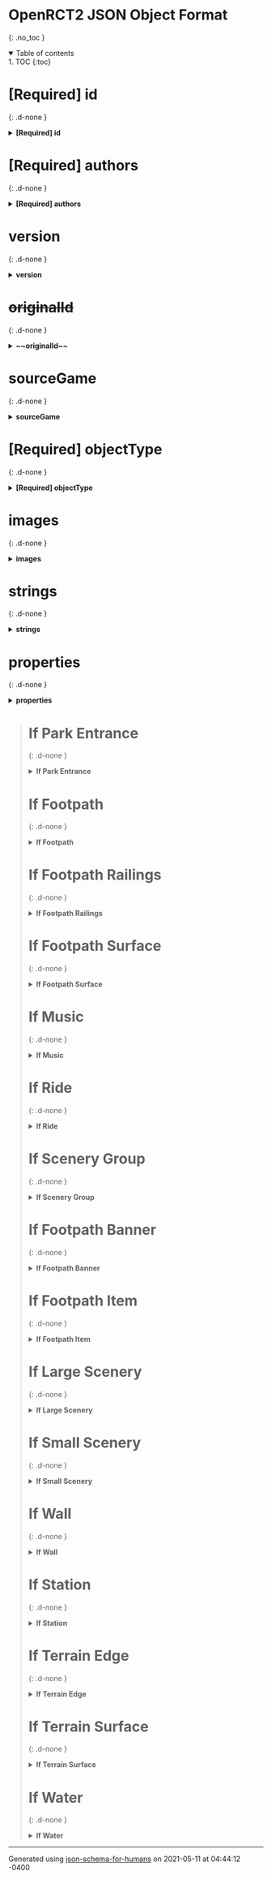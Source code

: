 # OpenRCT2 JSON Object Format
{: .no_toc }

<details open>
  <summary markdown='span'>
    Table of contents
  </summary>
1. TOC
{:toc}
</details>

# [Required] id
{: .d-none }

<details>
<summary markdown='span'><strong>[Required] id</strong>

</summary>
<blockquote>

**Type:** `string`

**Description:** OpenRCT2 id of the object. This should be formatted as "objectsource.objectname" or similar. This value MUST be unique for all objects.

</blockquote>
</details>

# [Required] authors
{: .d-none }

<details>
<summary markdown='span'><strong>[Required] authors</strong>

</summary>
<blockquote>

**Type:** `array of string`

**Description:** Array containing the authors of the object

| Each item of this array must be | Description                        |
| ------------------------------- | ---------------------------------- |
| [items](#authors_items)         | The name of (one of) the author(s) |
|                                 |                                    |

## items

**Type:** `string`

**Description:** The name of (one of) the author(s)

**Examples:** 

```json
[
    "spacek531"
]
```
```json
[
    "Chris Sawyer",
    "Simon Foster"
]
```

</blockquote>
</details>

# version
{: .d-none }

<details>
<summary markdown='span'><strong>version</strong>

</summary>
<blockquote>

**Type:** `string`

**Description:** Version of the object

**Example:** 

```json
"1.0"
```

</blockquote>
</details>

# ~~originalId~~
{: .d-none }

<details>
<summary markdown='span'><strong>~~originalId~~</strong>

</summary>
<blockquote>

| **Type**       | `string`                                              |
| -------------- | ----------------------------------------------------- |
| **Deprecated** | ![badge](https://img.shields.io/badge/Deprecated-red) |
|                |                                                       |

**Description:** [Deprecated for new objects]. Represents the original DAT header. The three sections are the flags, name, and checksum. This shouldn't be used for new (not converted) objects

**Examples:** 

```json
"00000000|RMCT2   |00003000"
```
```json
"0A188A80|4X4     |0DB8676C"
```

</blockquote>
</details>

# sourceGame
{: .d-none }

<details>
<summary markdown='span'><strong>sourceGame</strong>

</summary>
<blockquote>

**Description:** The source(s) of the object. Either a single string or an array containing each source

<blockquote>

| Any of                                          |
| ----------------------------------------------- |
| [Source String](#sourceGame_anyOf_i0)           |
| [Array of Source Strings](#sourceGame_anyOf_i1) |
|                                                 |

## Source String
{: .d-none }

<details>
<summary markdown='span'>
    <strong>
Source String    </strong>
</summary>

<blockquote>

**Type:** `enum (of string)`

Must be one of:
* "rct1"
* "rct1aa"
* "rct1ll"
* "rct2"
* "rct2ww"
* "rct2tt"
* "official"
* "custom"

</blockquote>

</details>

## Array of Source Strings
{: .d-none }

<details>
<summary markdown='span'>
    <strong>
Array of Source Strings    </strong>
</summary>

<blockquote>

**Type:** `array`

| Each item of this array must be            | Description |
| ------------------------------------------ | ----------- |
| [sourceString](#sourceGame_anyOf_i1_items) | -           |
|                                            |             |

### sourceString

**Type:** `enum (of string)`

Must be one of:
* "rct1"
* "rct1aa"
* "rct1ll"
* "rct2"
* "rct2ww"
* "rct2tt"
* "official"
* "custom"

</blockquote>

</details>

</blockquote>

</blockquote>
</details>

# [Required] objectType
{: .d-none }

<details>
<summary markdown='span'><strong>[Required] objectType</strong>

</summary>
<blockquote>

**Type:** `enum (of string)`

**Description:** The type of the object

Must be one of:
* "ride"
* "footpath"
* "footpath_banner"
* "footpath_item"
* "scenery_small"
* "scenery_large"
* "scenery_wall"
* "scenery_group"
* "park_entrance"
* "water"
* "terrain_surface"
* "terrain_edge"
* "station"
* "music"
* "footpath_surface"
* "footpath_railings"

</blockquote>
</details>

# images
{: .d-none }

<details>
<summary markdown='span'><strong>images</strong>

</summary>
<blockquote>

**Type:** `array`

**Description:** The location of images for the object

| Each item of this array must be | Description |
| ------------------------------- | ----------- |
| [items](#images_items)          | -           |
|                                 |             |

## items

<blockquote>

| Any of                           |
| -------------------------------- |
| [item 0](#images_items_anyOf_i0) |
| [item 1](#images_items_anyOf_i1) |
|                                  |

### item 0
{: .d-none }

<details>
<summary markdown='span'>
    <strong>
item 0    </strong>
</summary>

<blockquote>

**Description:** An explanation about the purpose of this instance.

#### path
{: .d-none }

<details>
<summary markdown='span'><strong>path</strong>

</summary>
<blockquote>

**Type:** `string`

**Description:** An explanation about the purpose of this instance.

</blockquote>
</details>

#### x
{: .d-none }

<details>
<summary markdown='span'><strong>x</strong>

</summary>
<blockquote>

**Type:** `integer`

**Description:** An explanation about the purpose of this instance.

</blockquote>
</details>

#### y
{: .d-none }

<details>
<summary markdown='span'><strong>y</strong>

</summary>
<blockquote>

**Type:** `integer`

**Description:** An explanation about the purpose of this instance.

</blockquote>
</details>

</blockquote>

</details>

### item 1
{: .d-none }

<details>
<summary markdown='span'>
    <strong>
item 1    </strong>
</summary>

<blockquote>

**Type:** `string`

**Description:** An explanation about the purpose of this instance.

**Example:** 

```json
""
```

</blockquote>

</details>

</blockquote>

**Example:** 

```json
[
    {
        "path": "images/preview.png",
        "x": 0,
        "y": 0
    },
    ""
]
```

</blockquote>
</details>

# strings
{: .d-none }

<details>
<summary markdown='span'><strong>strings</strong>

</summary>
<blockquote>

**Description:** Contains the various strings used for the object

## name
{: .d-none }

<details>
<summary markdown='span'><strong>name</strong>

</summary>
<blockquote>

**Description:** Contains the name of the object in all the different supported languages

### en-GB
{: .d-none }

<details>
<summary markdown='span'><strong>en-GB</strong>

</summary>
<blockquote>

**Type:** `string`

</blockquote>
</details>

**Example:** 

```json
{
    "en-GB": "Single Rail Roller Coaster Trains"
}
```

</blockquote>
</details>

## description
{: .d-none }

<details>
<summary markdown='span'><strong>description</strong>

</summary>
<blockquote>

**Description:** Contains a short description of the object in all the different supported languages

### en-GB
{: .d-none }

<details>
<summary markdown='span'><strong>en-GB</strong>

</summary>
<blockquote>

**Type:** `string`

</blockquote>
</details>

**Example:** 

```json
{
    "en-GB": "Riders ride single file on a narrow monorail track as they race through tight inversions and direction changes"
}
```

</blockquote>
</details>

## capacity
{: .d-none }

<details>
<summary markdown='span'><strong>capacity</strong>

</summary>
<blockquote>

**Description:** For rides, this contains text describing the capacity in all the different supported languages

### en-GB
{: .d-none }

<details>
<summary markdown='span'><strong>en-GB</strong>

</summary>
<blockquote>

**Type:** `string`

</blockquote>
</details>

**Example:** 

```json
{
    "en-GB": "1 passenger per car"
}
```

</blockquote>
</details>

**Example:** 

```json
{
    "name": {
        "en-GB": "Single Rail Roller Coaster Trains"
    },
    "description": {
        "en-GB": "Riders ride single file on a narrow monorail track as they race through tight inversions and direction changes"
    },
    "capacity": {
        "en-GB": "1 passenger per car"
    }
}
```

</blockquote>
</details>

# properties
{: .d-none }

<details>
<summary markdown='span'><strong>properties</strong>

</summary>
<blockquote>

**Description:** This object contains all the properties of the object

</blockquote>
</details>

<blockquote>

# If Park Entrance
{: .d-none }

<details>
<summary markdown='span'>
    <strong>
If Park Entrance    </strong>
</summary>

```If (objectType = "park_entrance")```
<blockquote>

### properties
{: .d-none }

<details>
<summary markdown='span'><strong>properties</strong>

</summary>
<blockquote>

#### [Required] scrollingMode
{: .d-none }

<details>
<summary markdown='span'><strong>[Required] scrollingMode</strong>

</summary>
<blockquote>

**Type:** `integer`

**Description:** Scrolling mode of the sign

</blockquote>
</details>

#### [Required] textHeight
{: .d-none }

<details>
<summary markdown='span'><strong>[Required] textHeight</strong>

</summary>
<blockquote>

**Type:** `integer`

**Description:** Height of the sign text

</blockquote>
</details>

</blockquote>
</details>

</blockquote>

</details>

# If Footpath
{: .d-none }

<details>
<summary markdown='span'>
    <strong>
If Footpath    </strong>
</summary>

```If (objectType = "footpath")```
<blockquote>

### properties
{: .d-none }

<details>
<summary markdown='span'><strong>properties</strong>

</summary>
<blockquote>

#### [Required] supportType
{: .d-none }

<details>
<summary markdown='span'><strong>[Required] supportType</strong>

</summary>
<blockquote>

| **Type**    | `enum (of string or integer)` |
| ----------- | ----------------------------- |
| **Default** | `"box"`                       |
|             |                               |

**Description:** Type of supports used for path (0=Box,1=Pole)

Must be one of:
* "pole"
* "box"
* 1
* 0

</blockquote>
</details>

#### [Required] scrollingMode
{: .d-none }

<details>
<summary markdown='span'><strong>[Required] scrollingMode</strong>

</summary>
<blockquote>

**Type:** `integer`

**Description:** Scrolling mode of the sign

</blockquote>
</details>

#### noSlopeRailings
{: .d-none }

<details>
<summary markdown='span'><strong>noSlopeRailings</strong>

</summary>
<blockquote>

| **Type**    | `boolean` |
| ----------- | --------- |
| **Default** | `false`   |
|             |           |

**Description:** True if path has no railings on slopes

</blockquote>
</details>

#### hasSupportImages
{: .d-none }

<details>
<summary markdown='span'><strong>hasSupportImages</strong>

</summary>
<blockquote>

| **Type**    | `boolean` |
| ----------- | --------- |
| **Default** | `false`   |
|             |           |

**Description:** True if object has images for path supports

</blockquote>
</details>

#### hasElevatedPathImages
{: .d-none }

<details>
<summary markdown='span'><strong>hasElevatedPathImages</strong>

</summary>
<blockquote>

| **Type**    | `boolean` |
| ----------- | --------- |
| **Default** | `false`   |
|             |           |

**Description:** True if object has images for elevated path

</blockquote>
</details>

#### editorOnly
{: .d-none }

<details>
<summary markdown='span'><strong>editorOnly</strong>

</summary>
<blockquote>

| **Type**    | `boolean` |
| ----------- | --------- |
| **Default** | `false`   |
|             |           |

**Description:** True if path is normally only available in the scenario editor

</blockquote>
</details>

</blockquote>
</details>

</blockquote>

</details>

# If Footpath Railings
{: .d-none }

<details>
<summary markdown='span'>
    <strong>
If Footpath Railings    </strong>
</summary>

```If (objectType = "footpath_railings")```
<blockquote>

### properties
{: .d-none }

<details>
<summary markdown='span'><strong>properties</strong>

</summary>
<blockquote>

#### [Required] supportType
{: .d-none }

<details>
<summary markdown='span'><strong>[Required] supportType</strong>

</summary>
<blockquote>

| **Type**    | `enum (of string or integer)` |
| ----------- | ----------------------------- |
| **Default** | `"box"`                       |
|             |                               |

**Description:** Type of supports used for path (0=Box,1=Pole)

Must be one of:
* "pole"
* "box"
* 1
* 0

</blockquote>
</details>

#### [Required] scrollingMode
{: .d-none }

<details>
<summary markdown='span'><strong>[Required] scrollingMode</strong>

</summary>
<blockquote>

**Type:** `integer`

**Description:** Scrolling mode of the sign

</blockquote>
</details>

#### colour
{: .d-none }

<details>
<summary markdown='span'><strong>colour</strong>

</summary>
<blockquote>

**Type:** `enum (of string)`

**Description:** Object color

Must be one of:
* "black"
* "grey"
* "white"
* "dark_purple"
* "light_purple"
* "bright_purple"
* "dark_blue"
* "light_blue"
* "icy_blue"
* "teal"
* "aquamarine"
* "saturated_green"
* "dark_green"
* "moss_green"
* "bright_green"
* "olive_green"
* "dark_olive_green"
* "bright_yellow"
* "yellow"
* "dark_yellow"
* "light_orange"
* "dark_orange"
* "light_brown"
* "saturated_brown"
* "dark_brown"
* "salmon_pink"
* "bordeaux_red"
* "saturated_red"
* "bright_red"
* "dark_pink"
* "bright_pink"
* "light_pink"

</blockquote>
</details>

#### hasSupportImages
{: .d-none }

<details>
<summary markdown='span'><strong>hasSupportImages</strong>

</summary>
<blockquote>

| **Type**    | `boolean` |
| ----------- | --------- |
| **Default** | `false`   |
|             |           |

**Description:** True if object has images for path supports

</blockquote>
</details>

#### hasElevatedPathImages
{: .d-none }

<details>
<summary markdown='span'><strong>hasElevatedPathImages</strong>

</summary>
<blockquote>

| **Type**    | `boolean` |
| ----------- | --------- |
| **Default** | `false`   |
|             |           |

**Description:** True if object has images for elevated path

</blockquote>
</details>

</blockquote>
</details>

</blockquote>

</details>

# If Footpath Surface
{: .d-none }

<details>
<summary markdown='span'>
    <strong>
If Footpath Surface    </strong>
</summary>

```If (objectType = "footpath_surface")```
<blockquote>

### properties
{: .d-none }

<details>
<summary markdown='span'><strong>properties</strong>

</summary>
<blockquote>

#### isQueue
{: .d-none }

<details>
<summary markdown='span'><strong>isQueue</strong>

</summary>
<blockquote>

| **Type**    | `boolean` |
| ----------- | --------- |
| **Default** | `false`   |
|             |           |

**Description:** True if path surface is for a queue

</blockquote>
</details>

#### noSlopeRailings
{: .d-none }

<details>
<summary markdown='span'><strong>noSlopeRailings</strong>

</summary>
<blockquote>

| **Type**    | `boolean` |
| ----------- | --------- |
| **Default** | `false`   |
|             |           |

**Description:** True if path has no railings on slopes

</blockquote>
</details>

#### editorOnly
{: .d-none }

<details>
<summary markdown='span'><strong>editorOnly</strong>

</summary>
<blockquote>

| **Type**    | `boolean` |
| ----------- | --------- |
| **Default** | `false`   |
|             |           |

**Description:** True if path is normally only available in the scenario editor

</blockquote>
</details>

</blockquote>
</details>

</blockquote>

</details>

# If Music
{: .d-none }

<details>
<summary markdown='span'>
    <strong>
If Music    </strong>
</summary>

```If (objectType = "music")```
<blockquote>

### properties
{: .d-none }

<details>
<summary markdown='span'><strong>properties</strong>

</summary>
<blockquote>

#### originalStyleId
{: .d-none }

<details>
<summary markdown='span'><strong>originalStyleId</strong>

</summary>
<blockquote>

**Type:** `integer`

**Description:** Original Music Style ID (used for most music except for merry_go_round). Original list:  
```
MUSIC_STYLE_DODGEMS_BEAT,  
MUSIC_STYLE_FAIRGROUND_ORGAN,  
MUSIC_STYLE_ROMAN_FANFARE,  
MUSIC_STYLE_ORIENTAL,  
MUSIC_STYLE_MARTIAN,  
MUSIC_STYLE_JUNGLE_DRUMS,  
MUSIC_STYLE_EGYPTIAN,  
MUSIC_STYLE_TOYLAND,  
MUSIC_STYLE_CIRCUS_SHOW,  
MUSIC_STYLE_SPACE,  
MUSIC_STYLE_HORROR,  
MUSIC_STYLE_TECHNO,  
MUSIC_STYLE_GENTLE,  
MUSIC_STYLE_SUMMER,  
MUSIC_STYLE_WATER,  
MUSIC_STYLE_WILD_WEST,  
MUSIC_STYLE_JURASSIC,  
MUSIC_STYLE_ROCK,  
MUSIC_STYLE_RAGTIME,  
MUSIC_STYLE_FANTASY,  
MUSIC_STYLE_ROCK_STYLE_2,  
MUSIC_STYLE_ICE,  
MUSIC_STYLE_SNOW,  
MUSIC_STYLE_CUSTOM_MUSIC_1,  
MUSIC_STYLE_CUSTOM_MUSIC_2,  
MUSIC_STYLE_MEDIEVAL,  
MUSIC_STYLE_URBAN,  
MUSIC_STYLE_ORGAN,  
MUSIC_STYLE_MECHANICAL,  
MUSIC_STYLE_MODERN,  
MUSIC_STYLE_PIRATES,  
MUSIC_STYLE_ROCK_STYLE_3,  
MUSIC_STYLE_CANDY_STYLE  
```

</blockquote>
</details>

#### rideTypes
{: .d-none }

<details>
<summary markdown='span'><strong>rideTypes</strong>

</summary>
<blockquote>

**Type:** `array`

**Description:** Array of ride types this music can be used for. If this is not included, then music is available for all rides except merry-go-round

| Each item of this array must be                        | Description |
| ------------------------------------------------------ | ----------- |
| [item 0](#allOf_i4_then_properties_rideTypes_items_i0) | -           |
|                                                        |             |

##### item 0

**Type:** `enum (of string)`

Must be one of:
* "spiral_rc"
* "stand_up_rc"
* "suspended_swinging_rc"
* "inverted_rc"
* "junior_rc"
* "miniature_railway"
* "monorail"
* "mini_suspended_rc"
* "boat_hire"
* "wooden_wild_mouse"
* "steeplechase"
* "car_ride"
* "launched_freefall"
* "bobsleigh_rc"
* "observation_tower"
* "looping_rc"
* "dinghy_slide"
* "mine_train_rc"
* "chairlift"
* "corkscrew_rc"
* "maze"
* "spiral_slide"
* "go_karts"
* "log_flume"
* "river_rapids"
* "dodgems"
* "swinging_ship"
* "swinging_inverter_ship"
* "food_stall"
* "drink_stall"
* "shop"
* "merry_go_round"
* "information_kiosk"
* "toilets"
* "ferris_wheel"
* "motion_simulator"
* "3d_cinema"
* "top_spin"
* "space_rings"
* "reverse_freefall_rc"
* "lift"
* "vertical_drop_rc"
* "cash_machine"
* "twist"
* "haunted_house"
* "first_aid"
* "circus"
* "ghost_train"
* "twister_rc"
* "wooden_rc"
* "side_friction_rc"
* "steel_wild_mouse"
* "multi_dimension_rc"
* "flying_rc"
* "virginia_reel"
* "splash_boats"
* "mini_helicopters"
* "lay_down_rc"
* "suspended_monorail"
* "reverser_rc"
* "heartline_twister_rc"
* "mini_golf"
* "giga_rc"
* "roto_drop"
* "flying_saucers"
* "crooked_house"
* "monorail_cycles"
* "compact_inverted_rc"
* "water_coaster"
* "air_powered_vertical_rc"
* "inverted_hairpin_rc"
* "magic_carpet"
* "submarine_ride"
* "river_rafts"
* "enterprise"
* "inverted_impulse_rc"
* "mini_rc"
* "mine_ride"
* "lim_launched_rc"
* "hypercoaster"
* "hyper_twister"
* "monster_trucks"
* "spinning_wild_mouse"
* "classic_mini_rc"
* "hybrid_rc"
* "single_rail_rc"

</blockquote>
</details>

#### [Required] tracks
{: .d-none }

<details>
<summary markdown='span'><strong>[Required] tracks</strong>

</summary>
<blockquote>

**Type:** `array`

**Description:** Array of the tracks included in this music object (usually just one, but merry_go_round, for example, has multiple)

</blockquote>
</details>

</blockquote>
</details>

</blockquote>

</details>

# If Ride
{: .d-none }

<details>
<summary markdown='span'>
    <strong>
If Ride    </strong>
</summary>

```If (objectType = "ride")```
<blockquote>

### properties
{: .d-none }

<details>
<summary markdown='span'><strong>properties</strong>

</summary>
<blockquote>

#### [Required] type
{: .d-none }

<details>
<summary markdown='span'><strong>[Required] type</strong>

</summary>
<blockquote>

**Type:** `array`

**Description:** Array of ride types of this object. Currently only up to 3 are used

| Each item of this array must be                   | Description |
| ------------------------------------------------- | ----------- |
| [item 0](#allOf_i5_then_properties_type_items_i0) | -           |
|                                                   |             |

##### item 0

**Type:** `enum (of string)`

Must be one of:
* "spiral_rc"
* "stand_up_rc"
* "suspended_swinging_rc"
* "inverted_rc"
* "junior_rc"
* "miniature_railway"
* "monorail"
* "mini_suspended_rc"
* "boat_hire"
* "wooden_wild_mouse"
* "steeplechase"
* "car_ride"
* "launched_freefall"
* "bobsleigh_rc"
* "observation_tower"
* "looping_rc"
* "dinghy_slide"
* "mine_train_rc"
* "chairlift"
* "corkscrew_rc"
* "maze"
* "spiral_slide"
* "go_karts"
* "log_flume"
* "river_rapids"
* "dodgems"
* "swinging_ship"
* "swinging_inverter_ship"
* "food_stall"
* "drink_stall"
* "shop"
* "merry_go_round"
* "information_kiosk"
* "toilets"
* "ferris_wheel"
* "motion_simulator"
* "3d_cinema"
* "top_spin"
* "space_rings"
* "reverse_freefall_rc"
* "lift"
* "vertical_drop_rc"
* "cash_machine"
* "twist"
* "haunted_house"
* "first_aid"
* "circus"
* "ghost_train"
* "twister_rc"
* "wooden_rc"
* "side_friction_rc"
* "steel_wild_mouse"
* "multi_dimension_rc"
* "flying_rc"
* "virginia_reel"
* "splash_boats"
* "mini_helicopters"
* "lay_down_rc"
* "suspended_monorail"
* "reverser_rc"
* "heartline_twister_rc"
* "mini_golf"
* "giga_rc"
* "roto_drop"
* "flying_saucers"
* "crooked_house"
* "monorail_cycles"
* "compact_inverted_rc"
* "water_coaster"
* "air_powered_vertical_rc"
* "inverted_hairpin_rc"
* "magic_carpet"
* "submarine_ride"
* "river_rafts"
* "enterprise"
* "inverted_impulse_rc"
* "mini_rc"
* "mine_ride"
* "lim_launched_rc"
* "hypercoaster"
* "hyper_twister"
* "monster_trucks"
* "spinning_wild_mouse"
* "classic_mini_rc"
* "hybrid_rc"
* "single_rail_rc"

</blockquote>
</details>

#### category
{: .d-none }

<details>
<summary markdown='span'><strong>category</strong>

</summary>
<blockquote>

**Type:** `string`

**Description:** [Deprecated] Ride category is now determined from the type

**Example:** 

```json
"rollercoaster"
```

</blockquote>
</details>

#### maxHeight
{: .d-none }

<details>
<summary markdown='span'><strong>maxHeight</strong>

</summary>
<blockquote>

**Type:** `integer`

**Description:** Maximum height of the ride (if not set, or set to 0, uses the hardcoded value for the ridetype)

</blockquote>
</details>

#### [Required] carColours
{: .d-none }

<details>
<summary markdown='span'><strong>[Required] carColours</strong>

</summary>
<blockquote>

**Type:** `array of array`

**Description:** An array of preset color schemes for the ride. Currently, a ride can either have multiple presets (up to 254) with a single color scheme each (which are randomly chosen from when a ride is built), or it can have a single preset that has different color schemes for each train (car?).   
Note: If there is more than one preset, only the first color scheme in each preset is used.

| Each item of this array must be                     | Description |
| --------------------------------------------------- | ----------- |
| [items](#allOf_i5_then_properties_carColours_items) | -           |
|                                                     |             |

##### items

**Type:** `array of array`

| Each item of this array must be                           | Description |
| --------------------------------------------------------- | ----------- |
| [items](#allOf_i5_then_properties_carColours_items_items) | -           |
|                                                           |             |

###### items

**Type:** `array`

| Each item of this array must be                                     | Description  |
| ------------------------------------------------------------------- | ------------ |
| [colour](#allOf_i5_then_properties_carColours_items_items_items_i0) | Object color |
| [colour](#allOf_i5_then_properties_carColours_items_items_items_i1) | Object color |
| [colour](#allOf_i5_then_properties_carColours_items_items_items_i2) | Object color |
|                                                                     |              |

####### colour

**Type:** `enum (of string)`

**Description:** Object color

Must be one of:
* "black"
* "grey"
* "white"
* "dark_purple"
* "light_purple"
* "bright_purple"
* "dark_blue"
* "light_blue"
* "icy_blue"
* "teal"
* "aquamarine"
* "saturated_green"
* "dark_green"
* "moss_green"
* "bright_green"
* "olive_green"
* "dark_olive_green"
* "bright_yellow"
* "yellow"
* "dark_yellow"
* "light_orange"
* "dark_orange"
* "light_brown"
* "saturated_brown"
* "dark_brown"
* "salmon_pink"
* "bordeaux_red"
* "saturated_red"
* "bright_red"
* "dark_pink"
* "bright_pink"
* "light_pink"

####### colour

**Type:** `enum (of string)`

**Description:** Object color

Must be one of:
* "black"
* "grey"
* "white"
* "dark_purple"
* "light_purple"
* "bright_purple"
* "dark_blue"
* "light_blue"
* "icy_blue"
* "teal"
* "aquamarine"
* "saturated_green"
* "dark_green"
* "moss_green"
* "bright_green"
* "olive_green"
* "dark_olive_green"
* "bright_yellow"
* "yellow"
* "dark_yellow"
* "light_orange"
* "dark_orange"
* "light_brown"
* "saturated_brown"
* "dark_brown"
* "salmon_pink"
* "bordeaux_red"
* "saturated_red"
* "bright_red"
* "dark_pink"
* "bright_pink"
* "light_pink"

####### colour

**Type:** `enum (of string)`

**Description:** Object color

Must be one of:
* "black"
* "grey"
* "white"
* "dark_purple"
* "light_purple"
* "bright_purple"
* "dark_blue"
* "light_blue"
* "icy_blue"
* "teal"
* "aquamarine"
* "saturated_green"
* "dark_green"
* "moss_green"
* "bright_green"
* "olive_green"
* "dark_olive_green"
* "bright_yellow"
* "yellow"
* "dark_yellow"
* "light_orange"
* "dark_orange"
* "light_brown"
* "saturated_brown"
* "dark_brown"
* "salmon_pink"
* "bordeaux_red"
* "saturated_red"
* "bright_red"
* "dark_pink"
* "bright_pink"
* "light_pink"

**Example:** 

```json
[
    [
        [
            "bright_red",
            "white",
            "light_brown"
        ]
    ],
    [
        [
            "dark_green",
            "bright_green",
            "white"
        ]
    ]
]
```

</blockquote>
</details>

#### buildMenuPriority
{: .d-none }

<details>
<summary markdown='span'><strong>buildMenuPriority</strong>

</summary>
<blockquote>

**Type:** `integer`

**Description:** For rides that do no list their subtypes separately, this number describes the priority order for which subtype should show for the generic ride type in the build menu. Of all the subtypes that are available and researched, whichever has the highest buildMenuPriority will show as representative of the generic ride type.

| Restrictions |          |
| ------------ | -------- |
| **Minimum**  | &ge; 0   |
| **Maximum**  | &le; 255 |
|              |          |

</blockquote>
</details>

#### noInversions
{: .d-none }

<details>
<summary markdown='span'><strong>noInversions</strong>

</summary>
<blockquote>

| **Type**    | `boolean` |
| ----------- | --------- |
| **Default** | `false`   |
|             |           |

**Description:** Flagged if the ride does not support inversions

</blockquote>
</details>

#### noBanking
{: .d-none }

<details>
<summary markdown='span'><strong>noBanking</strong>

</summary>
<blockquote>

| **Type**    | `boolean` |
| ----------- | --------- |
| **Default** | `false`   |
|             |           |

**Description:** Flagged if the ride does not support banking

</blockquote>
</details>

#### playDepartSound
{: .d-none }

<details>
<summary markdown='span'><strong>playDepartSound</strong>

</summary>
<blockquote>

| **Type**    | `boolean` |
| ----------- | --------- |
| **Default** | `false`   |
|             |           |

**Description:** Flagged if the ride plays a departure sound when departing the station. depending on sound_range setting, plays Tram or Train departing sound.

</blockquote>
</details>

#### playSplashSound
{: .d-none }

<details>
<summary markdown='span'><strong>playSplashSound</strong>

</summary>
<blockquote>

| **Type**    | `boolean` |
| ----------- | --------- |
| **Default** | `false`   |
|             |           |

**Description:** Flagged if the ride should play a splashing sound on down to flat elements

</blockquote>
</details>

#### playSplashSoundSlide
{: .d-none }

<details>
<summary markdown='span'><strong>playSplashSoundSlide</strong>

</summary>
<blockquote>

| **Type**    | `boolean` |
| ----------- | --------- |
| **Default** | `false`   |
|             |           |

**Description:** Flagged if the ride should play a splashing sound when entering a water channel, for water coasters. Has no effect if playSplashSound is enabled.  
Note: Internally, water channel track is coded as "covered" track, so if this flag is set for a ride running on a track that supports covered pieces, it will play a splash sound when entering a covered section of track.

</blockquote>
</details>

#### hasShelter
{: .d-none }

<details>
<summary markdown='span'><strong>hasShelter</strong>

</summary>
<blockquote>

| **Type**    | `boolean` |
| ----------- | --------- |
| **Default** | `false`   |
|             |           |

**Description:** Flagged if the ride is covered (for example, monorail cars are covered)  
Note that there are some ride types in vanilla RCT2 that seem to have this bit set illogically. Pickup-trucks did not have this set, and the uncovered ski lift cars did have these set. These have been changed in OpenRCT2 to make more sense.

</blockquote>
</details>

#### limitAirTimeBonus
{: .d-none }

<details>
<summary markdown='span'><strong>limitAirTimeBonus</strong>

</summary>
<blockquote>

| **Type**    | `boolean` |
| ----------- | --------- |
| **Default** | `false`   |
|             |           |

**Description:** Flagged if the ride should have a hard cap on how much bonus it gets from airtime. This is only set for heartline-twister coasters, and makes it so that a max of ~2 seconds of airtime can give an excitement bonus.

</blockquote>
</details>

#### disableBreakdown
{: .d-none }

<details>
<summary markdown='span'><strong>disableBreakdown</strong>

</summary>
<blockquote>

| **Type**    | `boolean` |
| ----------- | --------- |
| **Default** | `false`   |
|             |           |

**Description:** Flagged if the ride does not break down

</blockquote>
</details>

#### noCollisionCrashes
{: .d-none }

<details>
<summary markdown='span'><strong>noCollisionCrashes</strong>

</summary>
<blockquote>

| **Type**    | `boolean` |
| ----------- | --------- |
| **Default** | `false`   |
|             |           |

**Description:** Flagged if the ride does not crash when vehicles collide

</blockquote>
</details>

#### disablePainting
{: .d-none }

<details>
<summary markdown='span'><strong>disablePainting</strong>

</summary>
<blockquote>

| **Type**    | `boolean` |
| ----------- | --------- |
| **Default** | `false`   |
|             |           |

**Description:** Flagged if the ride does not support recolouring

</blockquote>
</details>

</blockquote>
</details>

### If (properties.type[] contains "food_stall", "drink_stall", "shop", "information_kiosk", "toilets", "cash_machine", "first_aid")
<blockquote>

**Description:** For a shop/facility

#### properties
{: .d-none }

<details>
<summary markdown='span'><strong>properties</strong>

</summary>
<blockquote>

##### [Required] sells
{: .d-none }

<details>
<summary markdown='span'><strong>[Required] sells</strong>

</summary>
<blockquote>

**Type:** `array or string`

**Description:** The item(s) sold by the shop

<blockquote>

| Any of                                                  |
| ------------------------------------------------------- |
| [item 0](#allOf_i5_then_then_properties_sells_anyOf_i0) |
| [item 1](#allOf_i5_then_then_properties_sells_anyOf_i1) |
|                                                         |

###### item 0
{: .d-none }

<details>
<summary markdown='span'>
    <strong>
item 0    </strong>
</summary>

<blockquote>

**Type:** `enum (of string)`

Must be one of:
* "burger"
* "chips"
* "ice_cream"
* "candyfloss"
* "pizza"
* "popcorn"
* "hot_dog"
* "tentacle"
* "toffee_apple"
* "doughnut"
* "chicken"
* "pretzel"
* "funnel_cake"
* "beef_noodles"
* "fried_rice_noodles"
* "wonton_soup"
* "meatball_soup"
* "sub_sandwich"
* "cookie"
* "roast_sausage"
* "drink"
* "coffee"
* "lemonade"
* "chocolate"
* "iced_tea"
* "fruit_juice"
* "soybean_milk"
* "sujeonggwa"
* "balloon"
* "toy"
* "map"
* "photo"
* "umbrella"
* "voucher"
* "hat"
* "tshirt"
* "sunglasses"

</blockquote>

</details>

###### item 1
{: .d-none }

<details>
<summary markdown='span'>
    <strong>
item 1    </strong>
</summary>

<blockquote>

</blockquote>

</details>

</blockquote>

</blockquote>
</details>

</blockquote>
</details>

</blockquote>

### Else (i.e.  properties.type[] doesn't contain "food_stall", "drink_stall", "shop", "information_kiosk", "toilets", "cash_machine", "first_aid")
<blockquote>

**Description:** For an actual ride

#### properties
{: .d-none }

<details>
<summary markdown='span'><strong>properties</strong>

</summary>
<blockquote>

##### swingMode
{: .d-none }

<details>
<summary markdown='span'><strong>swingMode</strong>

</summary>
<blockquote>

| **Type**    | `enum (of integer)` |
| ----------- | ------------------- |
| **Default** | `0`                 |
|             |                     |

**Description:** If set to 1 or 2, indicates alternate swing modes that are used for some rides

Must be one of:
* 0
* 1
* 2

</blockquote>
</details>

##### rotationMode
{: .d-none }

<details>
<summary markdown='span'><strong>rotationMode</strong>

</summary>
<blockquote>

| **Type**    | `enum (of integer)` |
| ----------- | ------------------- |
| **Default** | `0`                 |
|             |                     |

**Description:** If set to 1, indicates alternate rotation modes used for twist, if set to 2, indicates alternate rotation mode used for enterprise

Must be one of:
* 0
* 1
* 2

</blockquote>
</details>

##### ratingMultipler
{: .d-none }

<details>
<summary markdown='span'><strong>ratingMultipler</strong>

</summary>
<blockquote>

**Description:** Additional rating multiplier(s) for this specific ride subtype (this is separate from the rating multipliers that are hardcoded for each ride type)

###### excitement
{: .d-none }

<details>
<summary markdown='span'><strong>excitement</strong>

</summary>
<blockquote>

**Type:** `integer`

</blockquote>
</details>

###### intensity
{: .d-none }

<details>
<summary markdown='span'><strong>intensity</strong>

</summary>
<blockquote>

**Type:** `integer`

</blockquote>
</details>

###### nausea
{: .d-none }

<details>
<summary markdown='span'><strong>nausea</strong>

</summary>
<blockquote>

**Type:** `integer`

</blockquote>
</details>

</blockquote>
</details>

##### minCarsPerTrain
{: .d-none }

<details>
<summary markdown='span'><strong>minCarsPerTrain</strong>

</summary>
<blockquote>

| **Type**    | `integer` |
| ----------- | --------- |
| **Default** | `1`       |
|             |           |

**Description:** Minimum number of cars that can be in a train

**Example:** 

```json
4
```

</blockquote>
</details>

##### maxCarsPerTrain
{: .d-none }

<details>
<summary markdown='span'><strong>maxCarsPerTrain</strong>

</summary>
<blockquote>

| **Type**    | `integer` |
| ----------- | --------- |
| **Default** | `1`       |
|             |           |

**Description:** Maximum number of cars that can be in a train

**Example:** 

```json
12
```

</blockquote>
</details>

##### carsPerFlatRide
{: .d-none }

<details>
<summary markdown='span'><strong>carsPerFlatRide</strong>

</summary>
<blockquote>

| **Type**    | `integer` |
| ----------- | --------- |
| **Default** | `255`     |
|             |           |

**Description:** The number of cars, for a flat ride

</blockquote>
</details>

##### numEmptyCars
{: .d-none }

<details>
<summary markdown='span'><strong>numEmptyCars</strong>

</summary>
<blockquote>

| **Type**    | `integer` |
| ----------- | --------- |
| **Default** | `0`       |
|             |           |

**Description:** The number of "zero" cars in the train. That is, cars that do not hold any guests

| Restrictions |        |
| ------------ | ------ |
| **Minimum**  | &ge; 0 |
|              |        |

</blockquote>
</details>

##### defaultCar
{: .d-none }

<details>
<summary markdown='span'><strong>defaultCar</strong>

</summary>
<blockquote>

| **Type**    | `integer` |
| ----------- | --------- |
| **Default** | `0`       |
|             |           |

**Description:** Index of the car that should be used as the default car for this ride. In other words, this is the normal car that appears throughout the train wherever there isn't a special (i.e. front or rear) car  
0 if not specified

**Example:** 

```json
1
```

</blockquote>
</details>

##### tabCar
{: .d-none }

<details>
<summary markdown='span'><strong>tabCar</strong>

</summary>
<blockquote>

| **Type**    | `number` |
| ----------- | -------- |
| **Default** | `0`      |
|             |          |

**Description:** The index of the car that should show in the gui tab for this ride (0 if not specified)

</blockquote>
</details>

##### tabScale
{: .d-none }

<details>
<summary markdown='span'><strong>tabScale</strong>

</summary>
<blockquote>

**Type:** `number`

**Description:** If <= 0.5, this will scale the size of the tab preview in half

</blockquote>
</details>

##### headCars
{: .d-none }

<details>
<summary markdown='span'><strong>headCars</strong>

</summary>
<blockquote>

**Type:** `array of integer or number`

**Description:** The index(es) of up to three cars that should be used to fill the front of a train

| Each item of this array must be                        | Description |
| ------------------------------------------------------ | ----------- |
| [items](#allOf_i5_then_else_properties_headCars_items) | -           |
|                                                        |             |

###### items

**Type:** `integer`

**Example:** 

```json
0
```

</blockquote>
</details>

##### tailCars
{: .d-none }

<details>
<summary markdown='span'><strong>tailCars</strong>

</summary>
<blockquote>

**Type:** `integer`

**Description:** Index of the car that should be used as the tail car, if any (the code supports listing an array instead of just a single index here, but currently only the first index listed is used)

</blockquote>
</details>

##### [Required] cars
{: .d-none }

<details>
<summary markdown='span'><strong>[Required] cars</strong>

</summary>
<blockquote>

**Description:** The cars in this ride

<blockquote>

| Any of                                                               |
| -------------------------------------------------------------------- |
| [A car object](#allOf_i5_then_else_properties_cars_anyOf_i0)         |
| [Array of car objects](#allOf_i5_then_else_properties_cars_anyOf_i1) |
|                                                                      |

###### A car object
{: .d-none }

<details>
<summary markdown='span'>
    <strong>
A car object    </strong>
</summary>

<blockquote>

####### rotationFrameMask
{: .d-none }

<details>
<summary markdown='span'><strong>rotationFrameMask</strong>

</summary>
<blockquote>

**Type:** `integer`

**Description:** A bitmask indicating which rotation frames this car has, for rendering spinning car in the UI?

**Example:** 

```json
31
```

</blockquote>
</details>

####### spacing
{: .d-none }

<details>
<summary markdown='span'><strong>spacing</strong>

</summary>
<blockquote>

**Type:** `integer`

**Description:** The space taken up by this car (I have no idea what the units are tbh)

**Example:** 

```json
146000
```

</blockquote>
</details>

####### mass
{: .d-none }

<details>
<summary markdown='span'><strong>mass</strong>

</summary>
<blockquote>

**Type:** `integer`

**Description:** Mass of this car

**Example:** 

```json
650
```

</blockquote>
</details>

####### tabOffset
{: .d-none }

<details>
<summary markdown='span'><strong>tabOffset</strong>

</summary>
<blockquote>

**Type:** `integer`

**Description:** If used, adds a vertical offset to this car when rendered in the UI

</blockquote>
</details>

####### numSeats
{: .d-none }

<details>
<summary markdown='span'><strong>numSeats</strong>

</summary>
<blockquote>

**Type:** `integer`

**Description:** Number of seats that this car holds

**Example:** 

```json
1
```

</blockquote>
</details>

####### seatsInPairs
{: .d-none }

<details>
<summary markdown='span'><strong>seatsInPairs</strong>

</summary>
<blockquote>

**Type:** `boolean`

**Description:** If set, indicates that guests sit in this car in pairs

</blockquote>
</details>

####### spriteWidth
{: .d-none }

<details>
<summary markdown='span'><strong>spriteWidth</strong>

</summary>
<blockquote>

**Type:** `integer`

**Description:** For manually entering the sprite width for this car. This is only used if VEHICLE_ENTRY_FLAG_10 is set, which seems to only be for non-tracked-rides (?), otherwide this value is calculated.

</blockquote>
</details>

####### spriteHeightNegative
{: .d-none }

<details>
<summary markdown='span'><strong>spriteHeightNegative</strong>

</summary>
<blockquote>

**Type:** `integer`

**Description:** For manually entering the sprite height below the origin for this car. This is only used if VEHICLE_ENTRY_FLAG_10 is set, which seems to only be for non-tracked-rides (?), otherwide this value is calculated.

</blockquote>
</details>

####### spriteHeightPositive
{: .d-none }

<details>
<summary markdown='span'><strong>spriteHeightPositive</strong>

</summary>
<blockquote>

**Type:** `integer`

**Description:** For manually entering the sprite height above the origin for this car. This is only used if VEHICLE_ENTRY_FLAG_10 is set, which seems to only be for non-tracked-rides (?), otherwide this value is calculated.

</blockquote>
</details>

####### animation
{: .d-none }

<details>
<summary markdown='span'><strong>animation</strong>

</summary>
<blockquote>

| **Type**    | `integer` |
| ----------- | --------- |
| **Default** | `0`       |
|             |           |

**Description:** Indicates a special animation mode to use for this car.  

1: Miniature Railway  
2: Swan boats  
3: Canoes  
4: Row boats  
5: Water tricycles  
6: Observation tower  
7: Helicars  
8: Monorail cycles  
9: Multidimensional Coaster

| Restrictions |        |
| ------------ | ------ |
| **Minimum**  | &ge; 0 |
| **Maximum**  | &le; 9 |
|              |        |

</blockquote>
</details>

####### baseNumFrames
{: .d-none }

<details>
<summary markdown='span'><strong>baseNumFrames</strong>

</summary>
<blockquote>

**Type:** `integer`

**Description:** The number of frames (angles) of rotation when this car is flat. This number is always calculated now so it shouldn't be specified

</blockquote>
</details>

####### numImages
{: .d-none }

<details>
<summary markdown='span'><strong>numImages</strong>

</summary>
<blockquote>

**Type:** `integer`

**Description:** The total number of sprites for this car. This number is always calculated now so it shouldn't be specified

</blockquote>
</details>

####### numSeatRows
{: .d-none }

<details>
<summary markdown='span'><strong>numSeatRows</strong>

</summary>
<blockquote>

**Type:** `integer`

**Example:** 

```json
1
```

</blockquote>
</details>

####### spinningInertia
{: .d-none }

<details>
<summary markdown='span'><strong>spinningInertia</strong>

</summary>
<blockquote>

**Type:** `integer`

</blockquote>
</details>

####### spinningFriction
{: .d-none }

<details>
<summary markdown='span'><strong>spinningFriction</strong>

</summary>
<blockquote>

**Type:** `integer`

</blockquote>
</details>

####### frictionSoundId
{: .d-none }

<details>
<summary markdown='span'><strong>frictionSoundId</strong>

</summary>
<blockquote>

**Type:** `integer`

**Example:** 

```json
57
```

</blockquote>
</details>

####### logFlumeReverserVehicleType
{: .d-none }

<details>
<summary markdown='span'><strong>logFlumeReverserVehicleType</strong>

</summary>
<blockquote>

**Type:** `integer`

**Example:** 

```json
0
```

</blockquote>
</details>

####### soundRange
{: .d-none }

<details>
<summary markdown='span'><strong>soundRange</strong>

</summary>
<blockquote>

**Type:** `integer`

</blockquote>
</details>

####### doubleSoundFrequency
{: .d-none }

<details>
<summary markdown='span'><strong>doubleSoundFrequency</strong>

</summary>
<blockquote>

**Type:** `integer`

</blockquote>
</details>

####### poweredAcceleration
{: .d-none }

<details>
<summary markdown='span'><strong>poweredAcceleration</strong>

</summary>
<blockquote>

**Type:** `integer`

</blockquote>
</details>

####### poweredMaxSpeed
{: .d-none }

<details>
<summary markdown='span'><strong>poweredMaxSpeed</strong>

</summary>
<blockquote>

**Type:** `integer`

</blockquote>
</details>

####### carVisual
{: .d-none }

<details>
<summary markdown='span'><strong>carVisual</strong>

</summary>
<blockquote>

**Type:** `integer`

</blockquote>
</details>

####### effectVisual
{: .d-none }

<details>
<summary markdown='span'><strong>effectVisual</strong>

</summary>
<blockquote>

**Type:** `integer`

</blockquote>
</details>

####### drawOrder
{: .d-none }

<details>
<summary markdown='span'><strong>drawOrder</strong>

</summary>
<blockquote>

**Type:** `integer`

**Example:** 

```json
7
```

</blockquote>
</details>

####### numVerticalFramesOverride
{: .d-none }

<details>
<summary markdown='span'><strong>numVerticalFramesOverride</strong>

</summary>
<blockquote>

**Type:** `integer`

**Description:** When VEHICLE_ENTRY_FLAG_OVERRIDE_NUM_VERTICAL_FRAMES is set, this value overrides the calculated value

</blockquote>
</details>

####### loadingPositions
{: .d-none }

<details>
<summary markdown='span'><strong>loadingPositions</strong>

</summary>
<blockquote>

**Type:** `array`

**Description:** A list of the different loading positions for this car

| Each item of this array must be                                              | Description |
| ---------------------------------------------------------------------------- | ----------- |
| [items](#allOf_i5_then_else_properties_cars_anyOf_i0_loadingPositions_items) | -           |
|                                                                              |             |

######## items

**Type:** `array of integer or integer`

| Each item of this array must be                                                    | Description |
| ---------------------------------------------------------------------------------- | ----------- |
| [items](#allOf_i5_then_else_properties_cars_anyOf_i0_loadingPositions_items_items) | -           |
|                                                                                    |             |

######### items

**Type:** `integer`

</blockquote>
</details>

####### loadingWaypoints
{: .d-none }

<details>
<summary markdown='span'><strong>loadingWaypoints</strong>

</summary>
<blockquote>

**Type:** `array`

**Description:** A list of the different loading waypoints guests should use for this car

| Each item of this array must be                                              | Description |
| ---------------------------------------------------------------------------- | ----------- |
| [items](#allOf_i5_then_else_properties_cars_anyOf_i0_loadingWaypoints_items) | -           |
|                                                                              |             |

######## items

**Type:** `array of integer or integer`

| Each item of this array must be                                                    | Description |
| ---------------------------------------------------------------------------------- | ----------- |
| [items](#allOf_i5_then_else_properties_cars_anyOf_i0_loadingWaypoints_items_items) | -           |
|                                                                                    |             |

######### items

**Type:** `integer`

</blockquote>
</details>

####### numSegments
{: .d-none }

<details>
<summary markdown='span'><strong>numSegments</strong>

</summary>
<blockquote>

**Type:** `integer`

**Description:** If loadingWaypoints is used, the number of segments

</blockquote>
</details>

####### frames
{: .d-none }

<details>
<summary markdown='span'><strong>frames</strong>

</summary>
<blockquote>

**Description:** A list of the different sets of sprites that this car has

######## flat
{: .d-none }

<details>
<summary markdown='span'><strong>flat</strong>

</summary>
<blockquote>

**Type:** `boolean`

**Description:** If set, this car has sprites for flat track

</blockquote>
</details>

######## gentleSlopes
{: .d-none }

<details>
<summary markdown='span'><strong>gentleSlopes</strong>

</summary>
<blockquote>

**Type:** `boolean`

**Description:** If set, this car has sprites for gentle slopes

</blockquote>
</details>

######## steepSlopes
{: .d-none }

<details>
<summary markdown='span'><strong>steepSlopes</strong>

</summary>
<blockquote>

**Type:** `boolean`

**Description:** If set, this car has sprites for steep slopes

</blockquote>
</details>

######## verticalSlopes
{: .d-none }

<details>
<summary markdown='span'><strong>verticalSlopes</strong>

</summary>
<blockquote>

**Type:** `boolean`

**Description:** If set, this car has sprites for vertical slopes

</blockquote>
</details>

######## diagonalSlopes
{: .d-none }

<details>
<summary markdown='span'><strong>diagonalSlopes</strong>

</summary>
<blockquote>

**Type:** `boolean`

**Description:** If set, this car has sprites for diagonal slopes

</blockquote>
</details>

######## flatBanked
{: .d-none }

<details>
<summary markdown='span'><strong>flatBanked</strong>

</summary>
<blockquote>

**Type:** `boolean`

**Description:** If set, this car has sprites for banked, flat track

</blockquote>
</details>

######## inlineTwists
{: .d-none }

<details>
<summary markdown='span'><strong>inlineTwists</strong>

</summary>
<blockquote>

**Type:** `boolean`

**Description:** If set, this car has sprites for inline twists

</blockquote>
</details>

######## flatToGentleSlopeBankedTransitions
{: .d-none }

<details>
<summary markdown='span'><strong>flatToGentleSlopeBankedTransitions</strong>

</summary>
<blockquote>

**Type:** `boolean`

**Description:** If set, this car has sprites for flat track to banked gentle sloped track

</blockquote>
</details>

######## diagonalGentleSlopeBankedTransitions
{: .d-none }

<details>
<summary markdown='span'><strong>diagonalGentleSlopeBankedTransitions</strong>

</summary>
<blockquote>

**Type:** `boolean`

**Description:** If set, this car has sprites for diagonal banked to unbanked, gentle sloped track transitions

</blockquote>
</details>

######## gentleSlopeBankedTransitions
{: .d-none }

<details>
<summary markdown='span'><strong>gentleSlopeBankedTransitions</strong>

</summary>
<blockquote>

**Type:** `boolean`

**Description:** If set, this car has sprites for banked to unbanked, gentle sloped track transitions

</blockquote>
</details>

######## gentleSlopeBankedTurns
{: .d-none }

<details>
<summary markdown='span'><strong>gentleSlopeBankedTurns</strong>

</summary>
<blockquote>

**Type:** `boolean`

**Description:** If set, this car has sprites for banked gentle sloping turns

</blockquote>
</details>

######## flatToGentleSlopeWhileBankedTransitions
{: .d-none }

<details>
<summary markdown='span'><strong>flatToGentleSlopeWhileBankedTransitions</strong>

</summary>
<blockquote>

**Type:** `boolean`

**Description:** If set, this car has sprites for banked flat track to banked gentle slope

</blockquote>
</details>

######## corkscrews
{: .d-none }

<details>
<summary markdown='span'><strong>corkscrews</strong>

</summary>
<blockquote>

**Type:** `boolean`

**Description:** If set, this car has sprites for corkscrews

</blockquote>
</details>

######## restraintAnimation
{: .d-none }

<details>
<summary markdown='span'><strong>restraintAnimation</strong>

</summary>
<blockquote>

**Type:** `boolean`

**Description:** If set, this car has sprites for restraints opening and closing

</blockquote>
</details>

######## curvedLiftHill
{: .d-none }

<details>
<summary markdown='span'><strong>curvedLiftHill</strong>

</summary>
<blockquote>

**Type:** `boolean`

**Description:** If set, this car has sprites for a curved lift-hill

</blockquote>
</details>

</blockquote>
</details>

####### VEHICLE_ENTRY_FLAG_POWERED_RIDE_UNRESTRICTED_GRAVITY
{: .d-none }

<details>
<summary markdown='span'><strong>VEHICLE_ENTRY_FLAG_POWERED_RIDE_UNRESTRICTED_GRAVITY</strong>

</summary>
<blockquote>

**Type:** `boolean`

**Description:** Set on powered vehicles that do not slow down when going down a hill

</blockquote>
</details>

####### VEHICLE_ENTRY_FLAG_NO_UPSTOP_WHEELS
{: .d-none }

<details>
<summary markdown='span'><strong>VEHICLE_ENTRY_FLAG_NO_UPSTOP_WHEELS</strong>

</summary>
<blockquote>

**Type:** `boolean`

</blockquote>
</details>

####### VEHICLE_ENTRY_FLAG_NO_UPSTOP_BOBSLEIGH
{: .d-none }

<details>
<summary markdown='span'><strong>VEHICLE_ENTRY_FLAG_NO_UPSTOP_BOBSLEIGH</strong>

</summary>
<blockquote>

**Type:** `boolean`

</blockquote>
</details>

####### VEHICLE_ENTRY_FLAG_MINI_GOLF
{: .d-none }

<details>
<summary markdown='span'><strong>VEHICLE_ENTRY_FLAG_MINI_GOLF</strong>

</summary>
<blockquote>

**Type:** `boolean`

</blockquote>
</details>

####### VEHICLE_ENTRY_FLAG_4
{: .d-none }

<details>
<summary markdown='span'><strong>VEHICLE_ENTRY_FLAG_4</strong>

</summary>
<blockquote>

**Type:** `boolean`

</blockquote>
</details>

####### VEHICLE_ENTRY_FLAG_5
{: .d-none }

<details>
<summary markdown='span'><strong>VEHICLE_ENTRY_FLAG_5</strong>

</summary>
<blockquote>

**Type:** `boolean`

</blockquote>
</details>

####### VEHICLE_ENTRY_FLAG_HAS_INVERTED_SPRITE_SET
{: .d-none }

<details>
<summary markdown='span'><strong>VEHICLE_ENTRY_FLAG_HAS_INVERTED_SPRITE_SET</strong>

</summary>
<blockquote>

**Type:** `boolean`

**Description:** Set on vehicles that support running inverted for extended periods of time, i.e. the Flying, Lay-down and Multi-dimension RCs.

</blockquote>
</details>

####### VEHICLE_ENTRY_FLAG_DODGEM_INUSE_LIGHTS
{: .d-none }

<details>
<summary markdown='span'><strong>VEHICLE_ENTRY_FLAG_DODGEM_INUSE_LIGHTS</strong>

</summary>
<blockquote>

**Type:** `boolean`

**Description:** When set the vehicle has an additional frame for when in use. Used only by dodgems.

</blockquote>
</details>

####### ~~VEHICLE_ENTRY_FLAG_ALLOW_DOORS_DEPRECATED~~
{: .d-none }

<details>
<summary markdown='span'><strong>~~VEHICLE_ENTRY_FLAG_ALLOW_DOORS_DEPRECATED~~</strong>

</summary>
<blockquote>

| **Type**       | `boolean`                                             |
| -------------- | ----------------------------------------------------- |
| **Deprecated** | ![badge](https://img.shields.io/badge/Deprecated-red) |
|                |                                                       |

**Description:** [Deprecated] Not used any more since every vehicle will now work with doors

</blockquote>
</details>

####### VEHICLE_ENTRY_FLAG_ENABLE_ADDITIONAL_COLOUR_2
{: .d-none }

<details>
<summary markdown='span'><strong>VEHICLE_ENTRY_FLAG_ENABLE_ADDITIONAL_COLOUR_2</strong>

</summary>
<blockquote>

**Type:** `boolean`

</blockquote>
</details>

####### VEHICLE_ENTRY_FLAG_10
{: .d-none }

<details>
<summary markdown='span'><strong>VEHICLE_ENTRY_FLAG_10</strong>

</summary>
<blockquote>

**Type:** `boolean`

</blockquote>
</details>

####### VEHICLE_ENTRY_FLAG_11
{: .d-none }

<details>
<summary markdown='span'><strong>VEHICLE_ENTRY_FLAG_11</strong>

</summary>
<blockquote>

**Type:** `boolean`

</blockquote>
</details>

####### VEHICLE_ENTRY_FLAG_OVERRIDE_NUM_VERTICAL_FRAMES
{: .d-none }

<details>
<summary markdown='span'><strong>VEHICLE_ENTRY_FLAG_OVERRIDE_NUM_VERTICAL_FRAMES</strong>

</summary>
<blockquote>

**Type:** `boolean`

**Description:** Setting this will cause the game to use numVerticalFramesOverride instead of calculating it

</blockquote>
</details>

####### VEHICLE_ENTRY_FLAG_13
{: .d-none }

<details>
<summary markdown='span'><strong>VEHICLE_ENTRY_FLAG_13</strong>

</summary>
<blockquote>

**Type:** `boolean`

</blockquote>
</details>

####### VEHICLE_ENTRY_FLAG_SPINNING_ADDITIONAL_FRAMES
{: .d-none }

<details>
<summary markdown='span'><strong>VEHICLE_ENTRY_FLAG_SPINNING_ADDITIONAL_FRAMES</strong>

</summary>
<blockquote>

**Type:** `boolean`

**Description:** 16x additional frames for vehicle. A spinning item with additional frames must always face forward to load/unload. Spinning without can load/unload at 4 rotations.

</blockquote>
</details>

####### VEHICLE_ENTRY_FLAG_LIFT
{: .d-none }

<details>
<summary markdown='span'><strong>VEHICLE_ENTRY_FLAG_LIFT</strong>

</summary>
<blockquote>

**Type:** `boolean`

</blockquote>
</details>

####### VEHICLE_ENTRY_FLAG_ENABLE_ADDITIONAL_COLOUR_1
{: .d-none }

<details>
<summary markdown='span'><strong>VEHICLE_ENTRY_FLAG_ENABLE_ADDITIONAL_COLOUR_1</strong>

</summary>
<blockquote>

**Type:** `boolean`

</blockquote>
</details>

####### VEHICLE_ENTRY_FLAG_SWINGING
{: .d-none }

<details>
<summary markdown='span'><strong>VEHICLE_ENTRY_FLAG_SWINGING</strong>

</summary>
<blockquote>

**Type:** `boolean`

</blockquote>
</details>

####### VEHICLE_ENTRY_FLAG_SPINNING
{: .d-none }

<details>
<summary markdown='span'><strong>VEHICLE_ENTRY_FLAG_SPINNING</strong>

</summary>
<blockquote>

**Type:** `boolean`

</blockquote>
</details>

####### VEHICLE_ENTRY_FLAG_POWERED
{: .d-none }

<details>
<summary markdown='span'><strong>VEHICLE_ENTRY_FLAG_POWERED</strong>

</summary>
<blockquote>

**Type:** `boolean`

</blockquote>
</details>

####### VEHICLE_ENTRY_FLAG_RIDERS_SCREAM
{: .d-none }

<details>
<summary markdown='span'><strong>VEHICLE_ENTRY_FLAG_RIDERS_SCREAM</strong>

</summary>
<blockquote>

**Type:** `boolean`

</blockquote>
</details>

####### VEHICLE_ENTRY_FLAG_21
{: .d-none }

<details>
<summary markdown='span'><strong>VEHICLE_ENTRY_FLAG_21</strong>

</summary>
<blockquote>

**Type:** `boolean`

**Description:** Swinging coaster??

</blockquote>
</details>

####### VEHICLE_ENTRY_FLAG_BOAT_HIRE_COLLISION_DETECTION
{: .d-none }

<details>
<summary markdown='span'><strong>VEHICLE_ENTRY_FLAG_BOAT_HIRE_COLLISION_DETECTION</strong>

</summary>
<blockquote>

**Type:** `boolean`

</blockquote>
</details>

####### VEHICLE_ENTRY_FLAG_VEHICLE_ANIMATION
{: .d-none }

<details>
<summary markdown='span'><strong>VEHICLE_ENTRY_FLAG_VEHICLE_ANIMATION</strong>

</summary>
<blockquote>

**Type:** `boolean`

**Description:** Set on animated vehicles like the Multi-dimension coaster trains, Miniature Railway locomotives and Helicycles.

</blockquote>
</details>

####### VEHICLE_ENTRY_FLAG_RIDER_ANIMATION
{: .d-none }

<details>
<summary markdown='span'><strong>VEHICLE_ENTRY_FLAG_RIDER_ANIMATION</strong>

</summary>
<blockquote>

**Type:** `boolean`

</blockquote>
</details>

####### VEHICLE_ENTRY_FLAG_25
{: .d-none }

<details>
<summary markdown='span'><strong>VEHICLE_ENTRY_FLAG_25</strong>

</summary>
<blockquote>

**Type:** `boolean`

</blockquote>
</details>

####### VEHICLE_ENTRY_FLAG_SLIDE_SWING
{: .d-none }

<details>
<summary markdown='span'><strong>VEHICLE_ENTRY_FLAG_SLIDE_SWING</strong>

</summary>
<blockquote>

**Type:** `boolean`

**Description:** Set on dingy slides. They have there own swing value calculations and have a different amount of images.

</blockquote>
</details>

####### VEHICLE_ENTRY_FLAG_CHAIRLIFT
{: .d-none }

<details>
<summary markdown='span'><strong>VEHICLE_ENTRY_FLAG_CHAIRLIFT</strong>

</summary>
<blockquote>

**Type:** `boolean`

</blockquote>
</details>

####### VEHICLE_ENTRY_FLAG_WATER_RIDE
{: .d-none }

<details>
<summary markdown='span'><strong>VEHICLE_ENTRY_FLAG_WATER_RIDE</strong>

</summary>
<blockquote>

**Type:** `boolean`

**Description:** Set on rides where water would provide continuous propulsion

</blockquote>
</details>

####### VEHICLE_ENTRY_FLAG_GO_KART
{: .d-none }

<details>
<summary markdown='span'><strong>VEHICLE_ENTRY_FLAG_GO_KART</strong>

</summary>
<blockquote>

**Type:** `boolean`

</blockquote>
</details>

####### VEHICLE_ENTRY_FLAG_DODGEM_CAR_PLACEMENT
{: .d-none }

<details>
<summary markdown='span'><strong>VEHICLE_ENTRY_FLAG_DODGEM_CAR_PLACEMENT</strong>

</summary>
<blockquote>

**Type:** `boolean`

</blockquote>
</details>

</blockquote>

</details>

###### Array of car objects
{: .d-none }

<details>
<summary markdown='span'>
    <strong>
Array of car objects    </strong>
</summary>

<blockquote>

**Type:** `array`

| Each item of this array must be                               | Description |
| ------------------------------------------------------------- | ----------- |
| [carItem](#allOf_i5_then_else_properties_cars_anyOf_i1_items) | -           |
|                                                               |             |

####### carItem

######## rotationFrameMask
{: .d-none }

<details>
<summary markdown='span'><strong>rotationFrameMask</strong>

</summary>
<blockquote>

**Type:** `integer`

**Description:** A bitmask indicating which rotation frames this car has, for rendering spinning car in the UI?

**Example:** 

```json
31
```

</blockquote>
</details>

######## spacing
{: .d-none }

<details>
<summary markdown='span'><strong>spacing</strong>

</summary>
<blockquote>

**Type:** `integer`

**Description:** The space taken up by this car (I have no idea what the units are tbh)

**Example:** 

```json
146000
```

</blockquote>
</details>

######## mass
{: .d-none }

<details>
<summary markdown='span'><strong>mass</strong>

</summary>
<blockquote>

**Type:** `integer`

**Description:** Mass of this car

**Example:** 

```json
650
```

</blockquote>
</details>

######## tabOffset
{: .d-none }

<details>
<summary markdown='span'><strong>tabOffset</strong>

</summary>
<blockquote>

**Type:** `integer`

**Description:** If used, adds a vertical offset to this car when rendered in the UI

</blockquote>
</details>

######## numSeats
{: .d-none }

<details>
<summary markdown='span'><strong>numSeats</strong>

</summary>
<blockquote>

**Type:** `integer`

**Description:** Number of seats that this car holds

**Example:** 

```json
1
```

</blockquote>
</details>

######## seatsInPairs
{: .d-none }

<details>
<summary markdown='span'><strong>seatsInPairs</strong>

</summary>
<blockquote>

**Type:** `boolean`

**Description:** If set, indicates that guests sit in this car in pairs

</blockquote>
</details>

######## spriteWidth
{: .d-none }

<details>
<summary markdown='span'><strong>spriteWidth</strong>

</summary>
<blockquote>

**Type:** `integer`

**Description:** For manually entering the sprite width for this car. This is only used if VEHICLE_ENTRY_FLAG_10 is set, which seems to only be for non-tracked-rides (?), otherwide this value is calculated.

</blockquote>
</details>

######## spriteHeightNegative
{: .d-none }

<details>
<summary markdown='span'><strong>spriteHeightNegative</strong>

</summary>
<blockquote>

**Type:** `integer`

**Description:** For manually entering the sprite height below the origin for this car. This is only used if VEHICLE_ENTRY_FLAG_10 is set, which seems to only be for non-tracked-rides (?), otherwide this value is calculated.

</blockquote>
</details>

######## spriteHeightPositive
{: .d-none }

<details>
<summary markdown='span'><strong>spriteHeightPositive</strong>

</summary>
<blockquote>

**Type:** `integer`

**Description:** For manually entering the sprite height above the origin for this car. This is only used if VEHICLE_ENTRY_FLAG_10 is set, which seems to only be for non-tracked-rides (?), otherwide this value is calculated.

</blockquote>
</details>

######## animation
{: .d-none }

<details>
<summary markdown='span'><strong>animation</strong>

</summary>
<blockquote>

| **Type**    | `integer` |
| ----------- | --------- |
| **Default** | `0`       |
|             |           |

**Description:** Indicates a special animation mode to use for this car.  

1: Miniature Railway  
2: Swan boats  
3: Canoes  
4: Row boats  
5: Water tricycles  
6: Observation tower  
7: Helicars  
8: Monorail cycles  
9: Multidimensional Coaster

| Restrictions |        |
| ------------ | ------ |
| **Minimum**  | &ge; 0 |
| **Maximum**  | &le; 9 |
|              |        |

</blockquote>
</details>

######## baseNumFrames
{: .d-none }

<details>
<summary markdown='span'><strong>baseNumFrames</strong>

</summary>
<blockquote>

**Type:** `integer`

**Description:** The number of frames (angles) of rotation when this car is flat. This number is always calculated now so it shouldn't be specified

</blockquote>
</details>

######## numImages
{: .d-none }

<details>
<summary markdown='span'><strong>numImages</strong>

</summary>
<blockquote>

**Type:** `integer`

**Description:** The total number of sprites for this car. This number is always calculated now so it shouldn't be specified

</blockquote>
</details>

######## numSeatRows
{: .d-none }

<details>
<summary markdown='span'><strong>numSeatRows</strong>

</summary>
<blockquote>

**Type:** `integer`

**Example:** 

```json
1
```

</blockquote>
</details>

######## spinningInertia
{: .d-none }

<details>
<summary markdown='span'><strong>spinningInertia</strong>

</summary>
<blockquote>

**Type:** `integer`

</blockquote>
</details>

######## spinningFriction
{: .d-none }

<details>
<summary markdown='span'><strong>spinningFriction</strong>

</summary>
<blockquote>

**Type:** `integer`

</blockquote>
</details>

######## frictionSoundId
{: .d-none }

<details>
<summary markdown='span'><strong>frictionSoundId</strong>

</summary>
<blockquote>

**Type:** `integer`

**Example:** 

```json
57
```

</blockquote>
</details>

######## logFlumeReverserVehicleType
{: .d-none }

<details>
<summary markdown='span'><strong>logFlumeReverserVehicleType</strong>

</summary>
<blockquote>

**Type:** `integer`

**Example:** 

```json
0
```

</blockquote>
</details>

######## soundRange
{: .d-none }

<details>
<summary markdown='span'><strong>soundRange</strong>

</summary>
<blockquote>

**Type:** `integer`

</blockquote>
</details>

######## doubleSoundFrequency
{: .d-none }

<details>
<summary markdown='span'><strong>doubleSoundFrequency</strong>

</summary>
<blockquote>

**Type:** `integer`

</blockquote>
</details>

######## poweredAcceleration
{: .d-none }

<details>
<summary markdown='span'><strong>poweredAcceleration</strong>

</summary>
<blockquote>

**Type:** `integer`

</blockquote>
</details>

######## poweredMaxSpeed
{: .d-none }

<details>
<summary markdown='span'><strong>poweredMaxSpeed</strong>

</summary>
<blockquote>

**Type:** `integer`

</blockquote>
</details>

######## carVisual
{: .d-none }

<details>
<summary markdown='span'><strong>carVisual</strong>

</summary>
<blockquote>

**Type:** `integer`

</blockquote>
</details>

######## effectVisual
{: .d-none }

<details>
<summary markdown='span'><strong>effectVisual</strong>

</summary>
<blockquote>

**Type:** `integer`

</blockquote>
</details>

######## drawOrder
{: .d-none }

<details>
<summary markdown='span'><strong>drawOrder</strong>

</summary>
<blockquote>

**Type:** `integer`

**Example:** 

```json
7
```

</blockquote>
</details>

######## numVerticalFramesOverride
{: .d-none }

<details>
<summary markdown='span'><strong>numVerticalFramesOverride</strong>

</summary>
<blockquote>

**Type:** `integer`

**Description:** When VEHICLE_ENTRY_FLAG_OVERRIDE_NUM_VERTICAL_FRAMES is set, this value overrides the calculated value

</blockquote>
</details>

######## loadingPositions
{: .d-none }

<details>
<summary markdown='span'><strong>loadingPositions</strong>

</summary>
<blockquote>

**Type:** `array`

**Description:** A list of the different loading positions for this car

| Each item of this array must be                                              | Description |
| ---------------------------------------------------------------------------- | ----------- |
| [items](#allOf_i5_then_else_properties_cars_anyOf_i0_loadingPositions_items) | -           |
|                                                                              |             |

######### items

**Type:** `array of integer or integer`

| Each item of this array must be                                                    | Description |
| ---------------------------------------------------------------------------------- | ----------- |
| [items](#allOf_i5_then_else_properties_cars_anyOf_i0_loadingPositions_items_items) | -           |
|                                                                                    |             |

########## items

**Type:** `integer`

</blockquote>
</details>

######## loadingWaypoints
{: .d-none }

<details>
<summary markdown='span'><strong>loadingWaypoints</strong>

</summary>
<blockquote>

**Type:** `array`

**Description:** A list of the different loading waypoints guests should use for this car

| Each item of this array must be                                              | Description |
| ---------------------------------------------------------------------------- | ----------- |
| [items](#allOf_i5_then_else_properties_cars_anyOf_i0_loadingWaypoints_items) | -           |
|                                                                              |             |

######### items

**Type:** `array of integer or integer`

| Each item of this array must be                                                    | Description |
| ---------------------------------------------------------------------------------- | ----------- |
| [items](#allOf_i5_then_else_properties_cars_anyOf_i0_loadingWaypoints_items_items) | -           |
|                                                                                    |             |

########## items

**Type:** `integer`

</blockquote>
</details>

######## numSegments
{: .d-none }

<details>
<summary markdown='span'><strong>numSegments</strong>

</summary>
<blockquote>

**Type:** `integer`

**Description:** If loadingWaypoints is used, the number of segments

</blockquote>
</details>

######## frames
{: .d-none }

<details>
<summary markdown='span'><strong>frames</strong>

</summary>
<blockquote>

**Description:** A list of the different sets of sprites that this car has

######### flat
{: .d-none }

<details>
<summary markdown='span'><strong>flat</strong>

</summary>
<blockquote>

**Type:** `boolean`

**Description:** If set, this car has sprites for flat track

</blockquote>
</details>

######### gentleSlopes
{: .d-none }

<details>
<summary markdown='span'><strong>gentleSlopes</strong>

</summary>
<blockquote>

**Type:** `boolean`

**Description:** If set, this car has sprites for gentle slopes

</blockquote>
</details>

######### steepSlopes
{: .d-none }

<details>
<summary markdown='span'><strong>steepSlopes</strong>

</summary>
<blockquote>

**Type:** `boolean`

**Description:** If set, this car has sprites for steep slopes

</blockquote>
</details>

######### verticalSlopes
{: .d-none }

<details>
<summary markdown='span'><strong>verticalSlopes</strong>

</summary>
<blockquote>

**Type:** `boolean`

**Description:** If set, this car has sprites for vertical slopes

</blockquote>
</details>

######### diagonalSlopes
{: .d-none }

<details>
<summary markdown='span'><strong>diagonalSlopes</strong>

</summary>
<blockquote>

**Type:** `boolean`

**Description:** If set, this car has sprites for diagonal slopes

</blockquote>
</details>

######### flatBanked
{: .d-none }

<details>
<summary markdown='span'><strong>flatBanked</strong>

</summary>
<blockquote>

**Type:** `boolean`

**Description:** If set, this car has sprites for banked, flat track

</blockquote>
</details>

######### inlineTwists
{: .d-none }

<details>
<summary markdown='span'><strong>inlineTwists</strong>

</summary>
<blockquote>

**Type:** `boolean`

**Description:** If set, this car has sprites for inline twists

</blockquote>
</details>

######### flatToGentleSlopeBankedTransitions
{: .d-none }

<details>
<summary markdown='span'><strong>flatToGentleSlopeBankedTransitions</strong>

</summary>
<blockquote>

**Type:** `boolean`

**Description:** If set, this car has sprites for flat track to banked gentle sloped track

</blockquote>
</details>

######### diagonalGentleSlopeBankedTransitions
{: .d-none }

<details>
<summary markdown='span'><strong>diagonalGentleSlopeBankedTransitions</strong>

</summary>
<blockquote>

**Type:** `boolean`

**Description:** If set, this car has sprites for diagonal banked to unbanked, gentle sloped track transitions

</blockquote>
</details>

######### gentleSlopeBankedTransitions
{: .d-none }

<details>
<summary markdown='span'><strong>gentleSlopeBankedTransitions</strong>

</summary>
<blockquote>

**Type:** `boolean`

**Description:** If set, this car has sprites for banked to unbanked, gentle sloped track transitions

</blockquote>
</details>

######### gentleSlopeBankedTurns
{: .d-none }

<details>
<summary markdown='span'><strong>gentleSlopeBankedTurns</strong>

</summary>
<blockquote>

**Type:** `boolean`

**Description:** If set, this car has sprites for banked gentle sloping turns

</blockquote>
</details>

######### flatToGentleSlopeWhileBankedTransitions
{: .d-none }

<details>
<summary markdown='span'><strong>flatToGentleSlopeWhileBankedTransitions</strong>

</summary>
<blockquote>

**Type:** `boolean`

**Description:** If set, this car has sprites for banked flat track to banked gentle slope

</blockquote>
</details>

######### corkscrews
{: .d-none }

<details>
<summary markdown='span'><strong>corkscrews</strong>

</summary>
<blockquote>

**Type:** `boolean`

**Description:** If set, this car has sprites for corkscrews

</blockquote>
</details>

######### restraintAnimation
{: .d-none }

<details>
<summary markdown='span'><strong>restraintAnimation</strong>

</summary>
<blockquote>

**Type:** `boolean`

**Description:** If set, this car has sprites for restraints opening and closing

</blockquote>
</details>

######### curvedLiftHill
{: .d-none }

<details>
<summary markdown='span'><strong>curvedLiftHill</strong>

</summary>
<blockquote>

**Type:** `boolean`

**Description:** If set, this car has sprites for a curved lift-hill

</blockquote>
</details>

</blockquote>
</details>

######## VEHICLE_ENTRY_FLAG_POWERED_RIDE_UNRESTRICTED_GRAVITY
{: .d-none }

<details>
<summary markdown='span'><strong>VEHICLE_ENTRY_FLAG_POWERED_RIDE_UNRESTRICTED_GRAVITY</strong>

</summary>
<blockquote>

**Type:** `boolean`

**Description:** Set on powered vehicles that do not slow down when going down a hill

</blockquote>
</details>

######## VEHICLE_ENTRY_FLAG_NO_UPSTOP_WHEELS
{: .d-none }

<details>
<summary markdown='span'><strong>VEHICLE_ENTRY_FLAG_NO_UPSTOP_WHEELS</strong>

</summary>
<blockquote>

**Type:** `boolean`

</blockquote>
</details>

######## VEHICLE_ENTRY_FLAG_NO_UPSTOP_BOBSLEIGH
{: .d-none }

<details>
<summary markdown='span'><strong>VEHICLE_ENTRY_FLAG_NO_UPSTOP_BOBSLEIGH</strong>

</summary>
<blockquote>

**Type:** `boolean`

</blockquote>
</details>

######## VEHICLE_ENTRY_FLAG_MINI_GOLF
{: .d-none }

<details>
<summary markdown='span'><strong>VEHICLE_ENTRY_FLAG_MINI_GOLF</strong>

</summary>
<blockquote>

**Type:** `boolean`

</blockquote>
</details>

######## VEHICLE_ENTRY_FLAG_4
{: .d-none }

<details>
<summary markdown='span'><strong>VEHICLE_ENTRY_FLAG_4</strong>

</summary>
<blockquote>

**Type:** `boolean`

</blockquote>
</details>

######## VEHICLE_ENTRY_FLAG_5
{: .d-none }

<details>
<summary markdown='span'><strong>VEHICLE_ENTRY_FLAG_5</strong>

</summary>
<blockquote>

**Type:** `boolean`

</blockquote>
</details>

######## VEHICLE_ENTRY_FLAG_HAS_INVERTED_SPRITE_SET
{: .d-none }

<details>
<summary markdown='span'><strong>VEHICLE_ENTRY_FLAG_HAS_INVERTED_SPRITE_SET</strong>

</summary>
<blockquote>

**Type:** `boolean`

**Description:** Set on vehicles that support running inverted for extended periods of time, i.e. the Flying, Lay-down and Multi-dimension RCs.

</blockquote>
</details>

######## VEHICLE_ENTRY_FLAG_DODGEM_INUSE_LIGHTS
{: .d-none }

<details>
<summary markdown='span'><strong>VEHICLE_ENTRY_FLAG_DODGEM_INUSE_LIGHTS</strong>

</summary>
<blockquote>

**Type:** `boolean`

**Description:** When set the vehicle has an additional frame for when in use. Used only by dodgems.

</blockquote>
</details>

######## ~~VEHICLE_ENTRY_FLAG_ALLOW_DOORS_DEPRECATED~~
{: .d-none }

<details>
<summary markdown='span'><strong>~~VEHICLE_ENTRY_FLAG_ALLOW_DOORS_DEPRECATED~~</strong>

</summary>
<blockquote>

| **Type**       | `boolean`                                             |
| -------------- | ----------------------------------------------------- |
| **Deprecated** | ![badge](https://img.shields.io/badge/Deprecated-red) |
|                |                                                       |

**Description:** [Deprecated] Not used any more since every vehicle will now work with doors

</blockquote>
</details>

######## VEHICLE_ENTRY_FLAG_ENABLE_ADDITIONAL_COLOUR_2
{: .d-none }

<details>
<summary markdown='span'><strong>VEHICLE_ENTRY_FLAG_ENABLE_ADDITIONAL_COLOUR_2</strong>

</summary>
<blockquote>

**Type:** `boolean`

</blockquote>
</details>

######## VEHICLE_ENTRY_FLAG_10
{: .d-none }

<details>
<summary markdown='span'><strong>VEHICLE_ENTRY_FLAG_10</strong>

</summary>
<blockquote>

**Type:** `boolean`

</blockquote>
</details>

######## VEHICLE_ENTRY_FLAG_11
{: .d-none }

<details>
<summary markdown='span'><strong>VEHICLE_ENTRY_FLAG_11</strong>

</summary>
<blockquote>

**Type:** `boolean`

</blockquote>
</details>

######## VEHICLE_ENTRY_FLAG_OVERRIDE_NUM_VERTICAL_FRAMES
{: .d-none }

<details>
<summary markdown='span'><strong>VEHICLE_ENTRY_FLAG_OVERRIDE_NUM_VERTICAL_FRAMES</strong>

</summary>
<blockquote>

**Type:** `boolean`

**Description:** Setting this will cause the game to use numVerticalFramesOverride instead of calculating it

</blockquote>
</details>

######## VEHICLE_ENTRY_FLAG_13
{: .d-none }

<details>
<summary markdown='span'><strong>VEHICLE_ENTRY_FLAG_13</strong>

</summary>
<blockquote>

**Type:** `boolean`

</blockquote>
</details>

######## VEHICLE_ENTRY_FLAG_SPINNING_ADDITIONAL_FRAMES
{: .d-none }

<details>
<summary markdown='span'><strong>VEHICLE_ENTRY_FLAG_SPINNING_ADDITIONAL_FRAMES</strong>

</summary>
<blockquote>

**Type:** `boolean`

**Description:** 16x additional frames for vehicle. A spinning item with additional frames must always face forward to load/unload. Spinning without can load/unload at 4 rotations.

</blockquote>
</details>

######## VEHICLE_ENTRY_FLAG_LIFT
{: .d-none }

<details>
<summary markdown='span'><strong>VEHICLE_ENTRY_FLAG_LIFT</strong>

</summary>
<blockquote>

**Type:** `boolean`

</blockquote>
</details>

######## VEHICLE_ENTRY_FLAG_ENABLE_ADDITIONAL_COLOUR_1
{: .d-none }

<details>
<summary markdown='span'><strong>VEHICLE_ENTRY_FLAG_ENABLE_ADDITIONAL_COLOUR_1</strong>

</summary>
<blockquote>

**Type:** `boolean`

</blockquote>
</details>

######## VEHICLE_ENTRY_FLAG_SWINGING
{: .d-none }

<details>
<summary markdown='span'><strong>VEHICLE_ENTRY_FLAG_SWINGING</strong>

</summary>
<blockquote>

**Type:** `boolean`

</blockquote>
</details>

######## VEHICLE_ENTRY_FLAG_SPINNING
{: .d-none }

<details>
<summary markdown='span'><strong>VEHICLE_ENTRY_FLAG_SPINNING</strong>

</summary>
<blockquote>

**Type:** `boolean`

</blockquote>
</details>

######## VEHICLE_ENTRY_FLAG_POWERED
{: .d-none }

<details>
<summary markdown='span'><strong>VEHICLE_ENTRY_FLAG_POWERED</strong>

</summary>
<blockquote>

**Type:** `boolean`

</blockquote>
</details>

######## VEHICLE_ENTRY_FLAG_RIDERS_SCREAM
{: .d-none }

<details>
<summary markdown='span'><strong>VEHICLE_ENTRY_FLAG_RIDERS_SCREAM</strong>

</summary>
<blockquote>

**Type:** `boolean`

</blockquote>
</details>

######## VEHICLE_ENTRY_FLAG_21
{: .d-none }

<details>
<summary markdown='span'><strong>VEHICLE_ENTRY_FLAG_21</strong>

</summary>
<blockquote>

**Type:** `boolean`

**Description:** Swinging coaster??

</blockquote>
</details>

######## VEHICLE_ENTRY_FLAG_BOAT_HIRE_COLLISION_DETECTION
{: .d-none }

<details>
<summary markdown='span'><strong>VEHICLE_ENTRY_FLAG_BOAT_HIRE_COLLISION_DETECTION</strong>

</summary>
<blockquote>

**Type:** `boolean`

</blockquote>
</details>

######## VEHICLE_ENTRY_FLAG_VEHICLE_ANIMATION
{: .d-none }

<details>
<summary markdown='span'><strong>VEHICLE_ENTRY_FLAG_VEHICLE_ANIMATION</strong>

</summary>
<blockquote>

**Type:** `boolean`

**Description:** Set on animated vehicles like the Multi-dimension coaster trains, Miniature Railway locomotives and Helicycles.

</blockquote>
</details>

######## VEHICLE_ENTRY_FLAG_RIDER_ANIMATION
{: .d-none }

<details>
<summary markdown='span'><strong>VEHICLE_ENTRY_FLAG_RIDER_ANIMATION</strong>

</summary>
<blockquote>

**Type:** `boolean`

</blockquote>
</details>

######## VEHICLE_ENTRY_FLAG_25
{: .d-none }

<details>
<summary markdown='span'><strong>VEHICLE_ENTRY_FLAG_25</strong>

</summary>
<blockquote>

**Type:** `boolean`

</blockquote>
</details>

######## VEHICLE_ENTRY_FLAG_SLIDE_SWING
{: .d-none }

<details>
<summary markdown='span'><strong>VEHICLE_ENTRY_FLAG_SLIDE_SWING</strong>

</summary>
<blockquote>

**Type:** `boolean`

**Description:** Set on dingy slides. They have there own swing value calculations and have a different amount of images.

</blockquote>
</details>

######## VEHICLE_ENTRY_FLAG_CHAIRLIFT
{: .d-none }

<details>
<summary markdown='span'><strong>VEHICLE_ENTRY_FLAG_CHAIRLIFT</strong>

</summary>
<blockquote>

**Type:** `boolean`

</blockquote>
</details>

######## VEHICLE_ENTRY_FLAG_WATER_RIDE
{: .d-none }

<details>
<summary markdown='span'><strong>VEHICLE_ENTRY_FLAG_WATER_RIDE</strong>

</summary>
<blockquote>

**Type:** `boolean`

**Description:** Set on rides where water would provide continuous propulsion

</blockquote>
</details>

######## VEHICLE_ENTRY_FLAG_GO_KART
{: .d-none }

<details>
<summary markdown='span'><strong>VEHICLE_ENTRY_FLAG_GO_KART</strong>

</summary>
<blockquote>

**Type:** `boolean`

</blockquote>
</details>

######## VEHICLE_ENTRY_FLAG_DODGEM_CAR_PLACEMENT
{: .d-none }

<details>
<summary markdown='span'><strong>VEHICLE_ENTRY_FLAG_DODGEM_CAR_PLACEMENT</strong>

</summary>
<blockquote>

**Type:** `boolean`

</blockquote>
</details>

</blockquote>

</details>

</blockquote>

</blockquote>
</details>

</blockquote>
</details>

</blockquote>

</blockquote>

</details>

# If Scenery Group
{: .d-none }

<details>
<summary markdown='span'>
    <strong>
If Scenery Group    </strong>
</summary>

```If (objectType = "scenery_group")```
<blockquote>

### properties
{: .d-none }

<details>
<summary markdown='span'><strong>properties</strong>

</summary>
<blockquote>

##### <a name="autogenerated_heading_1"></a>The following properties are required
* scrollingMode
* textHeight

</blockquote>
</details>

</blockquote>

</details>

# If Footpath Banner
{: .d-none }

<details>
<summary markdown='span'>
    <strong>
If Footpath Banner    </strong>
</summary>

```If (objectType = "footpath_banner")```
<blockquote>

### properties
{: .d-none }

<details>
<summary markdown='span'><strong>properties</strong>

</summary>
<blockquote>

##### <a name="autogenerated_heading_2"></a>The following properties are required
* scrollingMode
* textHeight

</blockquote>
</details>

</blockquote>

</details>

# If Footpath Item
{: .d-none }

<details>
<summary markdown='span'>
    <strong>
If Footpath Item    </strong>
</summary>

```If (objectType = "footpath_item")```
<blockquote>

### properties
{: .d-none }

<details>
<summary markdown='span'><strong>properties</strong>

</summary>
<blockquote>

##### <a name="autogenerated_heading_3"></a>The following properties are required
* scrollingMode
* textHeight

</blockquote>
</details>

</blockquote>

</details>

# If Large Scenery
{: .d-none }

<details>
<summary markdown='span'>
    <strong>
If Large Scenery    </strong>
</summary>

```If (objectType = "scenery_large")```
<blockquote>

### properties
{: .d-none }

<details>
<summary markdown='span'><strong>properties</strong>

</summary>
<blockquote>

##### <a name="autogenerated_heading_4"></a>The following properties are required
* scrollingMode
* textHeight

</blockquote>
</details>

</blockquote>

</details>

# If Small Scenery
{: .d-none }

<details>
<summary markdown='span'>
    <strong>
If Small Scenery    </strong>
</summary>

```If (objectType = "scenery_small")```
<blockquote>

### properties
{: .d-none }

<details>
<summary markdown='span'><strong>properties</strong>

</summary>
<blockquote>

##### <a name="autogenerated_heading_5"></a>The following properties are required
* scrollingMode
* textHeight

</blockquote>
</details>

</blockquote>

</details>

# If Wall
{: .d-none }

<details>
<summary markdown='span'>
    <strong>
If Wall    </strong>
</summary>

```If (objectType = "scenery_wall")```
<blockquote>

### properties
{: .d-none }

<details>
<summary markdown='span'><strong>properties</strong>

</summary>
<blockquote>

##### <a name="autogenerated_heading_6"></a>The following properties are required
* scrollingMode
* textHeight

</blockquote>
</details>

</blockquote>

</details>

# If Station
{: .d-none }

<details>
<summary markdown='span'>
    <strong>
If Station    </strong>
</summary>

```If (objectType = "station")```
<blockquote>

### properties
{: .d-none }

<details>
<summary markdown='span'><strong>properties</strong>

</summary>
<blockquote>

##### <a name="autogenerated_heading_7"></a>The following properties are required
* scrollingMode
* textHeight

</blockquote>
</details>

</blockquote>

</details>

# If Terrain Edge
{: .d-none }

<details>
<summary markdown='span'>
    <strong>
If Terrain Edge    </strong>
</summary>

```If (objectType = "terrain_edge")```
<blockquote>

### properties
{: .d-none }

<details>
<summary markdown='span'><strong>properties</strong>

</summary>
<blockquote>

##### <a name="autogenerated_heading_8"></a>The following properties are required
* scrollingMode
* textHeight

</blockquote>
</details>

</blockquote>

</details>

# If Terrain Surface
{: .d-none }

<details>
<summary markdown='span'>
    <strong>
If Terrain Surface    </strong>
</summary>

```If (objectType = "terrain_surface")```
<blockquote>

### properties
{: .d-none }

<details>
<summary markdown='span'><strong>properties</strong>

</summary>
<blockquote>

##### <a name="autogenerated_heading_9"></a>The following properties are required
* scrollingMode
* textHeight

</blockquote>
</details>

</blockquote>

</details>

# If Water
{: .d-none }

<details>
<summary markdown='span'>
    <strong>
If Water    </strong>
</summary>

```If (objectType = "water")```
<blockquote>

### properties
{: .d-none }

<details>
<summary markdown='span'><strong>properties</strong>

</summary>
<blockquote>

##### <a name="autogenerated_heading_10"></a>The following properties are required
* scrollingMode
* textHeight

</blockquote>
</details>

</blockquote>

</details>

</blockquote>

<script src="https://ajax.googleapis.com/ajax/libs/jquery/3.6.0/jquery.min.js"></script>
<script src="assets/js/docs.js"></script>

----------------------------------------------------------------------------------------------------------------------------
Generated using [json-schema-for-humans](https://github.com/coveooss/json-schema-for-humans) on 2021-05-11 at 04:44:12 -0400